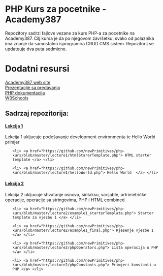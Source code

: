 <h1> PHP Kurs za pocetnike - Academy387 </h1>
Repozitory sadrzi fajlove vezane za kurs PHP-a za pocetnike na Academy387. Cilj kursa je da po njegovom završetku, svako od polaznika ima znanje da samostalno isprogramira CRUD CMS sistem. Repozitorij se updateuje dva puta sedmicno.

<h1> Dodatni resursi </h1>
<a href="http://www.academy387.com/program/php-kurs-za-pocetnike" target="_blank"> Academy387 web site </a> <br>
<a href="http://www.slideshare.net/NerminSehic/" target="_blank"> Prezentacije sa predavanja </a><br>
<a href="http://php.net/docs.php" target="_blank"> PHP dokumentacija </a><br>
<a href="http://www.w3schools.com/html/default.asp" target="_blank"> W3Schools </a>


<h2> Sadrzaj repozitorija: </h2>

<h4> <a href="http://www.slideshare.net/NerminSehic/php-za-pocetnike-predavanje-1" target="_blank"> Lekcija 1 </a></h4>

<p> Lekcija 1 ukljucuje podešavanje development environmenta te Hello World primjer </p>

<ul> 

	<li> <a href="https://github.com/newPrimitives/php-kurs/blob/master/lecture1/htmlStarerTemplate.php"> HTML starter template </a> </li>

	<li> <a href="https://github.com/newPrimitives/php-kurs/blob/master/lecture1/helloWorld.php"> Hello World  </a> </li>

</ul>

<h4> <a href="" target="_blank"> Lekcija 2 </a></h4>

<p> Lekcija 2 ukljucuje shvatanje osnova, sintaksu, varijable, artrimetričke operacije, operacije sa stringovima, PHP i HTML combined </p>

<ul> 

	<li> <a href="https://github.com/newPrimitives/php-kurs/blob/master/lecture2/example1_starterTemplate.php"> Starter template za vjezbu 1 </a> </li>

	<li> <a href="https://github.com/newPrimitives/php-kurs/blob/master/lecture2/example1_final.php"> Rjesenje vjezbe 1 </a> </li>

	<li> <a href="https://github.com/newPrimitives/php-kurs/blob/master/lecture2/phpOperators.php"> Lista operacija u PHP </a> </li>

	<li> <a href="https://github.com/newPrimitives/php-kurs/blob/master/lecture2/phpConstants.php"> Primjeri konstanti u PHP </a> </li>

</ul>

